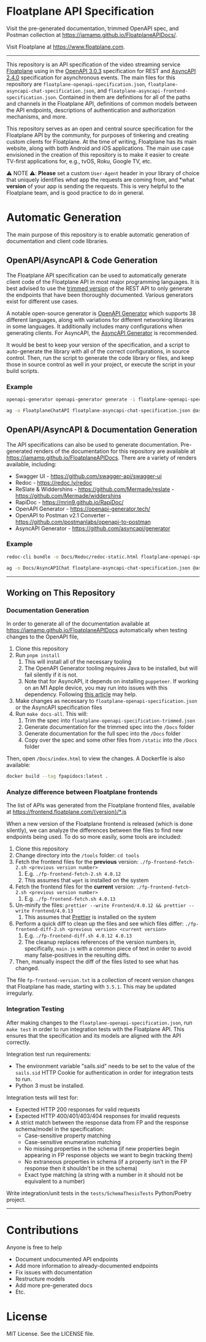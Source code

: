 # Floatplane API Specification

Visit the pre-generated documentation, trimmed OpenAPI spec, and Postman collection at https://jamamp.github.io/FloatplaneAPIDocs/.

Visit Floatplane at https://www.floatplane.com.

---

This repository is an API specification of the video streaming service [Floatplane](https://www.floatplane.com) using in the [OpenAPI 3.0.3](https://swagger.io/specification/) specification for REST and [AsyncAPI 2.4.0](https://www.asyncapi.com/) specification for asynchronous events. The main files for this repository are `floatplane-openapi-specification.json`, `floatplane-asyncapi-chat-specification.json`, and `floatplane-asyncapi-frontend-specification.json`. Contained in them are definitions for all of the paths and channels in the Floatplane API, definitions of common models between the API endpoints, descriptions of authentication and authorization mechanisms, and more.

This repository serves as an open and central source specification for the Floatplane API by the community, for purposes of tinkering and creating custom clients for Floatplane. At the time of writing, Floatplane has its main website, along with both Android and iOS applications. The main use case envisioned in the creation of this repository is to make it easier to create TV-first applications for, e.g., tvOS, Roku, Google TV, etc.

⚠️ NOTE ⚠️: **Please** set a custom `User-Agent` header in your library of choice that uniquely identifies *what* app the requests are coming from, and *what **version** of your app is sending the requests. This is very helpful to the Floatplane team, and is good practice to do in general.

# Automatic Generation

The main purpose of this repository is to enable automatic generation of documentation and client code libraries.

## OpenAPI/AsyncAPI & Code Generation

The Floatplane API specification can be used to automatically generate client code of the Floatplane API in most major programming languages. It is best advised to use the [trimmed version](https://jamamp.github.io/FloatplaneAPIDocs/floatplane-openapi-specification-trimmed.json) of the REST API to only generate the endpoints that have been thoroughly documented. Various generators exist for different use cases. 

A notable open-source generator is [OpenAPI Generator](https://openapi-generator.tech/docs/generators) which supports 38 different languages, along with variations for different networking libraries in some languages. It additionally includes many configurations when generating clients. For AsyncAPI, the [AsyncAPI Generator](https://github.com/asyncapi/generator) is recommended.

It would be best to keep your version of the specification, and a script to auto-generate the library with all of the correct configurations, in source control. Then, run the script to generate the code library or files, and keep those in source control as well in your project, or execute the script in your build scripts.

### Example

```sh
openapi-generator openapi-generator generate -i floatplane-openapi-specification-trimmed.json -o Swift -g swift5 --library vapor
```

```sh
ag -o FloatplaneChatAPI floatplane-asyncapi-chat-specification.json @asyncapi/nodejs-template
```

## OpenAPI/AsyncAPI & Documentation Generation

The API specifications can also be used to generate documentation. Pre-generated renders of the documentation for this repository are available at https://jamamp.github.io/FloatplaneAPIDocs. There are a variety of renders available, including:
- Swagger UI - https://github.com/swagger-api/swagger-ui
- Redoc - https://redoc.ly/redoc
- ReSlate & Widdershins - https://github.com/Mermade/reslate - https://github.com/Mermade/widdershins
- RapiDoc - https://mrin9.github.io/RapiDoc/
- OpenAPI Generator - https://openapi-generator.tech/
- OpenAPI to Postman v2.1 Converter - https://github.com/postmanlabs/openapi-to-postman
- AsyncAPI Generator - https://github.com/asyncapi/generator

### Example

```sh
redoc-cli bundle -o Docs/Redoc/redoc-static.html floatplane-openapi-specification.json
```

```sh
ag -o Docs/AsyncAPIChat floatplane-asyncapi-chat-specification.json @asyncapi/html-template
```

---

## Working on This Repository

### Documentation Generation

In order to generate all of the documentation available at https://jamamp.github.io/FloatplaneAPIDocs automatically when testing changes to the OpenAPI file,
1. Clone this repository
2. Run `pnpm install`
	1. This will install all of the necessary tooling
	2. The OpenAPI Generator tooling requires Java to be installed, but will fail silently if it is not.
	3. Note that for AsyncAPI, it depends on installing `puppeteer`. If working on an M1 Apple device, you may run into issues with this dependency. Following [this article](https://linguinecode.com/post/how-to-fix-m1-mac-puppeteer-chromium-arm64-bug) may help.
3. Make changes as necessary to `floatplane-openapi-specification.json` or the AsyncAPI specification files
4. Run `make docs-all`. This will:
	1. Trim the spec into `floatplane-openapi-specification-trimmed.json`
	2. Generate documentation for the trimmed spec into the `/Docs` folder
	3. Generate documentation for the full spec into the `/Docs` folder
	4. Copy over the spec and some other files from `/static` into the `/Docs` folder

Then, open `/Docs/index.html` to view the changes. A Dockerfile is also available:

```sh
docker build --tag fpapidocs:latest .
```

### Analyze difference between Floatplane frontends

The list of APIs was generated from the Floatplane frontend files, available at https://frontend.floatplane.com/{version}/*.js

When a new version of the Floatplane frontend is released (which is done silently), we can analyze the differences between the files to find new endpoints being used. To do so more easily, some tools are included:

1. Clone this repository
2. Change directory into the `/tools` folder: `cd tools`
3. Fetch the frontend files for the **previous** version: `./fp-frontend-fetch-2.sh <previous version number>`
	1. E.g. `./fp-frontend-fetch-2.sh 4.0.12`
	2. This assumes that `wget` is installed on the system
4. Fetch the frontend files for the **current** version: `./fp-frontend-fetch-2.sh <previous version number>`
	1. E.g. `./fp-frontend-fetch.sh 4.0.13`
5. Un-minify the files: `prettier --write Frontend/4.0.12 && prettier --write Frontend/4.0.13`
	1. This assumes that [Prettier](https://prettier.io/) is installed on the system
6. Perform a quick diff to clean up the files and see which files differ: `./fp-frontend-diff-2.sh <previous version> <current version>`
	1. E.g. `./fp-frontend-diff.sh 4.0.12 4.0.13`
	2. The cleanup replaces references of the version numbers in, specifically, `main.js` with a common piece of text in order to avoid many false-positives in the resulting diffs.
7. Then, manually inspect the diff of the files listed to see what has changed.

The file `fp-frontend-version.txt` is a collection of recent version changes that Floatplane has made, starting with `3.5.1`. This may be updated irregularly.

### Integration Testing

After making changes to the `floatplane-openapi-specification.json`, run `make test` in order to run integration tests with the Floatplane API. This ensures that the specification and its models are aligned with the API correctly.

Integration test run requirements:
- The environment variable "sails.sid" needs to be set to the value of the `sails.sid` HTTP Cookie for authentication in order for integration tests to run.
- Python 3 must be installed.

Integration tests will test for:
- Expected HTTP 200 responses for valid requests
- Expected HTTP 400/401/403/404 responses for invalid requests
- A strict match between the response data from FP and the response schema/model in the specification:
	- Case-sensitive property matching
	- Case-sensitive enumeration matching
	- No missing properties in the schema (if new properties begin appearing in FP response objects we want to begin tracking them)
	- No extraneous properties in schema (if a property isn't in the FP response then it shouldn't be in the schema)
	- Exact type matching (a string with a number in it should not be equivalent to a number)

Write integration/unit tests in the `tests/SchemaThesisTests` Python/Poetry project.

---

# Contributions

Anyone is free to help
- Document undocumented API endpoints
- Add more information to already-documented endpoints
- Fix issues with documentation
- Restructure models
- Add more pre-generated docs
- Etc.

# License

MIT License. See the LICENSE file.

